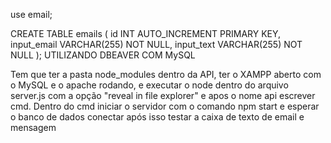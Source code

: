use email;

CREATE TABLE emails ( id INT AUTO_INCREMENT PRIMARY KEY, input_email VARCHAR(255) NOT NULL, input_text VARCHAR(255) NOT NULL );
UTILIZANDO DBEAVER COM MySQL

Tem que ter a pasta node_modules dentro da API, ter o XAMPP aberto com o MySQL e o apache rodando, e executar o node dentro do arquivo server.js com a opção "reveal in file explorer" e apos o nome api escrever cmd. Dentro do cmd iniciar o servidor com o comando npm start e esperar o banco de dados conectar após isso testar a caixa de texto de email e mensagem
